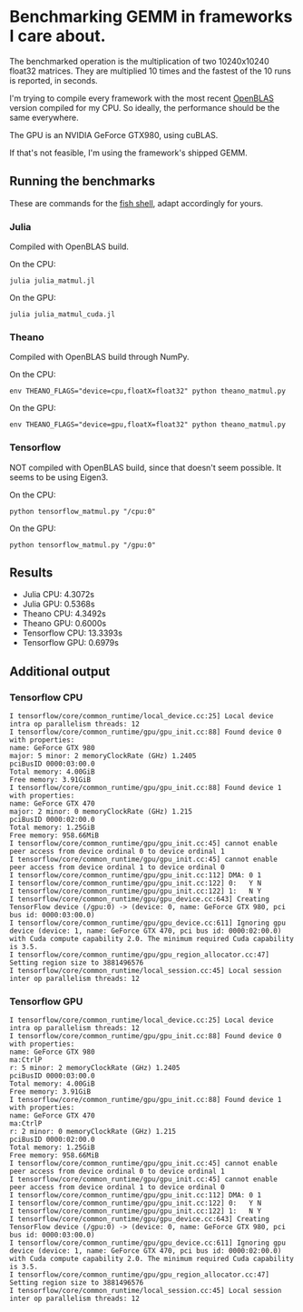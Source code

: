 # Benchmarking GEMM in frameworks I care about.

The benchmarked operation is the multiplication of two 10240x10240 float32 matrices.
They are multiplied 10 times and the fastest of the 10 runs is reported, in seconds.

I'm trying to compile every framework with the most recent [OpenBLAS](http://www.openblas.net) version compiled for my CPU.
So ideally, the performance should be the same everywhere.

The GPU is an NVIDIA GeForce GTX980, using cuBLAS.

If that's not feasible, I'm using the framework's shipped GEMM.

## Running the benchmarks

These are commands for the [fish shell](http://fishshell.com), adapt accordingly for yours.

### Julia

Compiled with OpenBLAS build.

On the CPU:

```
julia julia_matmul.jl
```

On the GPU:

```
julia julia_matmul_cuda.jl
```

### Theano

Compiled with OpenBLAS build through NumPy.

On the CPU:

```
env THEANO_FLAGS="device=cpu,floatX=float32" python theano_matmul.py
```

On the GPU:

```
env THEANO_FLAGS="device=gpu,floatX=float32" python theano_matmul.py
```

### Tensorflow

NOT compiled with OpenBLAS build, since that doesn't seem possible. It seems to be using Eigen3.

On the CPU:

```
python tensorflow_matmul.py "/cpu:0"
```

On the GPU:

```
python tensorflow_matmul.py "/gpu:0"
```

## Results

- Julia CPU: 4.3072s
- Julia GPU: 0.5368s
- Theano CPU: 4.3492s
- Theano GPU: 0.6000s
- Tensorflow CPU: 13.3393s
- Tensorflow GPU: 0.6979s

## Additional output

### Tensorflow CPU

```
I tensorflow/core/common_runtime/local_device.cc:25] Local device intra op parallelism threads: 12
I tensorflow/core/common_runtime/gpu/gpu_init.cc:88] Found device 0 with properties: 
name: GeForce GTX 980
major: 5 minor: 2 memoryClockRate (GHz) 1.2405
pciBusID 0000:03:00.0
Total memory: 4.00GiB
Free memory: 3.91GiB
I tensorflow/core/common_runtime/gpu/gpu_init.cc:88] Found device 1 with properties: 
name: GeForce GTX 470
major: 2 minor: 0 memoryClockRate (GHz) 1.215
pciBusID 0000:02:00.0
Total memory: 1.25GiB
Free memory: 958.66MiB
I tensorflow/core/common_runtime/gpu/gpu_init.cc:45] cannot enable peer access from device ordinal 0 to device ordinal 1
I tensorflow/core/common_runtime/gpu/gpu_init.cc:45] cannot enable peer access from device ordinal 1 to device ordinal 0
I tensorflow/core/common_runtime/gpu/gpu_init.cc:112] DMA: 0 1 
I tensorflow/core/common_runtime/gpu/gpu_init.cc:122] 0:   Y N 
I tensorflow/core/common_runtime/gpu/gpu_init.cc:122] 1:   N Y 
I tensorflow/core/common_runtime/gpu/gpu_device.cc:643] Creating TensorFlow device (/gpu:0) -> (device: 0, name: GeForce GTX 980, pci bus id: 0000:03:00.0)
I tensorflow/core/common_runtime/gpu/gpu_device.cc:611] Ignoring gpu device (device: 1, name: GeForce GTX 470, pci bus id: 0000:02:00.0) with Cuda compute capability 2.0. The minimum required Cuda capability is 3.5.
I tensorflow/core/common_runtime/gpu/gpu_region_allocator.cc:47] Setting region size to 3881496576
I tensorflow/core/common_runtime/local_session.cc:45] Local session inter op parallelism threads: 12
```

### Tensorflow GPU

```
I tensorflow/core/common_runtime/local_device.cc:25] Local device intra op parallelism threads: 12
I tensorflow/core/common_runtime/gpu/gpu_init.cc:88] Found device 0 with properties: 
name: GeForce GTX 980
ma:CtrlP
r: 5 minor: 2 memoryClockRate (GHz) 1.2405
pciBusID 0000:03:00.0
Total memory: 4.00GiB
Free memory: 3.91GiB
I tensorflow/core/common_runtime/gpu/gpu_init.cc:88] Found device 1 with properties: 
name: GeForce GTX 470
ma:CtrlP
r: 2 minor: 0 memoryClockRate (GHz) 1.215
pciBusID 0000:02:00.0
Total memory: 1.25GiB
Free memory: 958.66MiB
I tensorflow/core/common_runtime/gpu/gpu_init.cc:45] cannot enable peer access from device ordinal 0 to device ordinal 1
I tensorflow/core/common_runtime/gpu/gpu_init.cc:45] cannot enable peer access from device ordinal 1 to device ordinal 0
I tensorflow/core/common_runtime/gpu/gpu_init.cc:112] DMA: 0 1 
I tensorflow/core/common_runtime/gpu/gpu_init.cc:122] 0:   Y N 
I tensorflow/core/common_runtime/gpu/gpu_init.cc:122] 1:   N Y 
I tensorflow/core/common_runtime/gpu/gpu_device.cc:643] Creating TensorFlow device (/gpu:0) -> (device: 0, name: GeForce GTX 980, pci bus id: 0000:03:00.0)
I tensorflow/core/common_runtime/gpu/gpu_device.cc:611] Ignoring gpu device (device: 1, name: GeForce GTX 470, pci bus id: 0000:02:00.0) with Cuda compute capability 2.0. The minimum required Cuda capability is 3.5.
I tensorflow/core/common_runtime/gpu/gpu_region_allocator.cc:47] Setting region size to 3881496576
I tensorflow/core/common_runtime/local_session.cc:45] Local session inter op parallelism threads: 12
```
